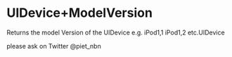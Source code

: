 UIDevice+ModelVersion
=====================
Returns the model Version of the UIDevice e.g. iPod1,1 iPod1,2 etc.UIDevice

please ask on Twitter @piet_nbn